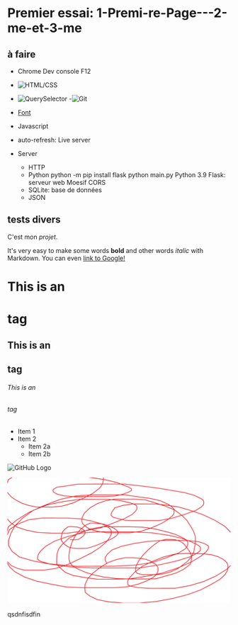 # Premier essai: 1-Premi-re-Page---2-me-et-3-me

## à faire

- Chrome Dev console F12
- ![HTML/CSS](https://www.htmldog.com/)
- ![QuerySelector](https://flukeout.github.io/)
 -![Git](https://learngitbranching.js.org/?locale=fr_FR)
- [Font](https://www.pagecloud.com/blog/how-to-add-custom-fonts-to-any-website)
- Javascript
- auto-refresh: Live server

- Server
  - HTTP
  - Python
      python -m pip install flask
      python main.py
      Python 3.9
      Flask: serveur web
      Moesif CORS
  - SQLite: base de données
  - JSON
      


## tests divers

C'est mon _projet_.

It's very easy to make some words **bold** and other words *italic* with Markdown. You can even [link to Google!](http://google.com)

# This is an <h1> tag
## This is an <h2> tag
###### This is an <h6> tag

* Item 1
* Item 2
  * Item 2a
  * Item 2b

![GitHub Logo](https://encrypted-tbn0.gstatic.com/images?q=tbn:ANd9GcRASkXpXWeF9p_RWT8zODXbjHr4lyy6s1t-Yw&usqp=CAU)

![GitHub Logo](Image/dessin.png)


qsdnfisdfin
